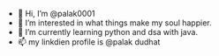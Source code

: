 - 👋 Hi, I’m @palak0001
- 👀 I’m interested in what things make my soul happier.
- 🌱 I’m currently learning python and dsa with java.
- 📫 my linkdien profile is @palak dudhat
  

<!---
palak0001/palak0001 is a ✨ special ✨ repository because its `README.md` (this file) appears on your GitHub profile.
You can click the Preview link to take a look at your changes.
--->
